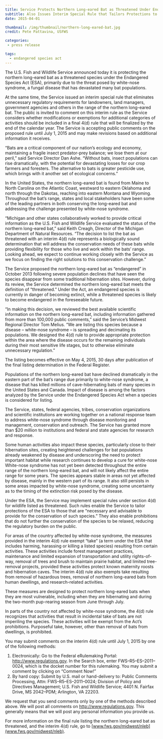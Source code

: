```yaml
---
title: Service Protects Northern Long-eared Bat as Threatened Under Endangered Species Act
subtitle: Also Issues Interim Special Rule that Tailors Protections to Eliminate Unnecessary Restrictions and Provide Regulatory Flexibility for Landowners
date: 2015-04-01

thumbnail: /img/thumbnail/northern-long-eared-bat.jpg
credit: Pete Pattavina, USFWS

categories:
 - press release

tags:
  - endangered species act
---
```


The U.S. Fish and Wildlife Service announced today it is protecting the northern long-eared bat as a threatened species under the Endangered Species Act (ESA), primarily due to the threat posed by white-nose syndrome, a fungal disease that has devastated many bat populations.

At the same time, the Service issued an interim special rule that eliminates unnecessary regulatory requirements for landowners, land managers, government agencies and others in the range of the northern long-eared bat. The public is invited to comment on this interim rule as the Service considers whether modifications or exemptions for additional categories of activities should be included in a final 4(d) rule that will be finalized by the end of the calendar year. The Service is accepting public comments on the proposed rule until July 1, 2015 and may make revisions based on additional information it receives.
<!--more-->
“Bats are a critical component of our nation’s ecology and economy, maintaining a fragile insect predator-prey balance; we lose them at our peril,” said Service Director Dan Ashe. “Without bats, insect populations can rise dramatically, with the potential for devastating losses for our crop farmers and foresters. The alternative to bats is greater pesticide use, which brings with it another set of ecological concerns.”

In the United States, the northern long-eared bat is found from Maine to North Carolina on the Atlantic Coast, westward to eastern Oklahoma and north through the Dakotas, reaching into eastern Montana and Wyoming. Throughout the bat’s range, states and local stakeholders have been some of the leading partners in both conserving the long-eared bat and addressing the challenge presented by white-nose syndrome.

“Michigan and other states collaboratively worked to provide critical information as the U.S. Fish and Wildlife Service evaluated the status of the northern long-eared bat,” said Keith Creagh, Director of the Michigan Department of Natural Resources. “The decision to list the bat as threatened with an interim 4(d) rule represents a biologically sound determination that will address the conservation needs of these bats while providing flexibility for those who live and work within the bats’ range. Looking ahead, we expect to continue working closely with the Service as we focus on finding the right solutions to this conservation challenge.”

The Service proposed the northern long-eared bat as “endangered” in October 2013 following severe population declines that have seen the species disappear from some traditional hibernation sites. However, during its review, the Service determined the northern long-eared bat meets the definition of “threatened.” Under the Act, an endangered species is currently in danger of becoming extinct, while a threatened species is likely to become endangered in the foreseeable future.

“In making this decision, we reviewed the best available scientific information on the northern long-eared bat, including information gathered from more than 100,000 public comments,” said the Service’s Midwest Regional Director Tom Melius. “We are listing this species because a disease – white-nose syndrome – is spreading and decimating its populations. We designed the 4(d) rule to provide appropriate protection within the area where the disease occurs for the remaining individuals during their most sensitive life stages, but to otherwise eliminate unnecessary regulation.”

The listing becomes effective on May 4, 2015, 30 days after publication of the final listing determination in the Federal Register.

Populations of the northern long-eared bat have declined dramatically in the eastern part of the bat’s range due primarily to white-nose syndrome, a disease that has killed millions of cave-hibernating bats of many species in the United States and Canada. Impact of disease is among the factors analyzed by the Service under the Endangered Species Act when a species is considered for listing.

The Service, states, federal agencies, tribes, conservation organizations and scientific institutions are working together on a national response team to address white-nose syndrome through disease monitoring and management, conservation and outreach. The Service has granted more than $20 million to institutions and federal and state agencies for research and response.

Some human activities also impact these species, particularly close to their hibernation sites, creating heightened challenges for bat populations already weakened by disease and underscoring the need to protect important habitat while research continues to develop a cure for white-nose 
White-nose syndrome has not yet been detected throughout the entire range of the northern long-eared bat, and will not likely affect the entire range for some years. The species appears stable in areas not yet affected by disease, mainly in the western part of its range. It also still persists in some areas impacted by white-nose syndrome, creating some uncertainty as to the timing of the extinction risk posed by the disease.

Under the ESA, the Service may implement special rules under section 4(d) for wildlife listed as threatened. Such rules enable the Service to tailor protections of the ESA to those that are “necessary and advisable to provide for the conservation of such species.” They also enable prohibitions that do not further the conservation of the species to be relaxed, reducing the regulatory burden on the public.

For areas of the country affected by white-nose syndrome, the measures provided in the interim 4(d) rule exempt “take” (a term under the ESA that includes harming, harassing or killing a listed species) resulting from certain activities. These activities include forest management practices, maintenance and limited expansion of transportation and utility rights-of-way, removal of trees and brush to maintain prairie habitat, and limited tree-removal projects, provided these activities protect known maternity roosts and hibernation caves. The interim 4(d) rule also exempts take resulting from removal of hazardous trees, removal of northern long-eared bats from human dwellings, and research-related activities.

These measures are designed to protect northern long-eared bats when they are most vulnerable, including when they are hibernating and during the two-month pup-rearing season from June through July. 
 
In parts of the country not affected by white-nose syndrome, the 4(d) rule recognizes that activities that result in incidental take of bats are not imperiling the species. These activities will be exempt from the Act’s prohibitions. Purposeful take, however, other than removal of bats from dwellings, is prohibited.

You may submit comments on the interim 4(d) rule until July 1, 2015 by one of the following methods:

  1. Electronically:  Go to the Federal eRulemaking Portal: http://www.regulations.gov. In the Search box, enter FWS–R5–ES–2011–0024, which is the docket number for this rulemaking. You may submit a comment by clicking on “Comment Now!”
  2. By hard copy:  Submit by U.S. mail or hand-delivery to:  Public Comments Processing, Attn: FWS–R5–ES–2011–0024; Division of Policy and Directives Management; U.S. Fish and Wildlife Service; 4401 N. Fairfax Drive, MS 2042–PDM; Arlington, VA 22203.

We request that you send comments only by one of the methods described above. We will post all comments on http://www.regulations.gov. This generally means that we will post any personal information you provide us. 
 
For more information on the final rule listing the northern long-eared bat as threatened, and the interim 4(d) rule, go to [www.fws.gov/midwest/nleb](www.fws.gov/midwest/nleb).
